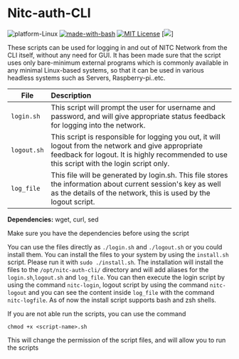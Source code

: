 # Nitc-auth-CLI


![platform-Linux](https://img.shields.io/badge/Platform-Linux-orange.svg) [![made-with-bash](https://img.shields.io/badge/Made%20with-Bash-1f425f.svg)](https://www.gnu.org/software/bash/) 
[![MIT License](https://img.shields.io/github/license/AmarNathH/nitc-auth-cli.svg?label=License)](http://perso.crans.org/besson/LICENSE.html) [![](https://travis-ci.com/AmarNathH/nitc-auth-cli.svg?branch=master)]

These scripts can be used for logging in and out of NITC Network from the CLI itself, without any need for GUI. It has been made sure that the script uses only bare-minimum external programs which is commonly available in any minimal Linux-based systems, so that it can be used in various headless systems such as Servers, Raspberry-pi..etc.

| File | Description |
|------|:------|
| `login.sh` | This script will prompt the user for username and password, and will give appropriate status feedback for logging into the network. |
| `logout.sh` | This script is responsible for logging you out, it will logout from the network and give appropriate feedback for logout. It is highly recommended to use this script with the login script only. |
| `log_file` | This file will be generated by login.sh. This file stores the information about current session's key as well as the details of the network, this is used by the logout script.|

**Dependencies:** wget, curl, sed

Make sure you have the dependencies before using the script

You can use the files directly as `./login.sh` and `./logout.sh` or you could install them. You can install the files to your system by using the `install.sh` script. Please run it with `sudo ./install.sh`. The installation will install the files to the `/opt/nitc-auth-cli/` directory and will add aliases for the `login.sh`,`logout.sh` and `log_file`. You can then execute the login script by using the command `nitc-login`, logout script by using the command `nitc-logout` and you can see the content inside `log_file` with the command `nitc-logfile`. As of now the install script supports bash and zsh shells.

 If you are not able run the scripts, you can use the command
 
`chmod +x <script-name>.sh`

This will change the permission of the script files, and will allow you to run the scripts
